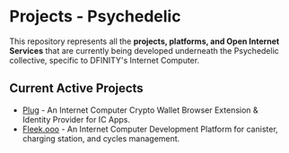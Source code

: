 # Projects - Psychedelic

This repository represents all the **projects, platforms, and Open Internet Services** that are currently being developed underneath the Psychedelic collective, specific to DFINITY's Internet Computer.


## Current Active Projects

- [Plug](https://plugwallet.ooo/) - An Internet Computer Crypto Wallet Browser Extension & Identity Provider for IC Apps.
- [Fleek.ooo](https://fleek.ooo/) - An Internet Computer Development Platform for canister, charging station, and cycles management.


